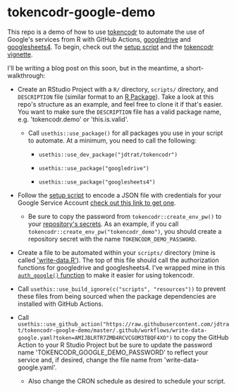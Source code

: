 # tokencodr-google-demo

This repo is a demo of how to use [tokencodr](https://tokencodr.jdtrat.com/) to automate the use of Google's services from R with GitHub Actions, [googledrive](https://googledrive.tidyverse.org) and [googlesheets4](https://googlesheets4.tidyverse.org). To begin, check out the [setup script](https://github.com/jdtrat/tokencodr-google-demo/blob/master/scripts/misc_setup.R) and the [tokencodr vignette](https://tokencodr.jdtrat.com/articles/tokencodr.html).

I'll be writing a blog post on this soon, but in the meantime, a short-walkthrough:

-   Create an RStudio Project with a `R/` directory, `scripts/` directory, and `DESCRIPTION` file (similar format to an [R Package](https://r-pkgs.org/package-structure-state.html#package-structure-state)). Take a look at this repo's structure as an example, and feel free to clone it if that's easier. You want to make sure the `DESCRIPTION` file has a valid package name, e.g. 'tokencodr.demo' or 'this.is.valid'.

    -   Call `usethis::use_package()` for all packages you use in your script to automate. At a minimum, you need to call the following:

        -   `usethis::use_dev_package("jdtrat/tokencodr")`

        -   `usethis::use_package("googledrive")`

        -   `usethis::use_package("googlesheets4")`

-   Follow the [setup script](https://github.com/jdtrat/tokencodr-google-demo/blob/master/scripts/misc_setup.R) to encode a JSON file with credentials for your Google Service Account [check out this link to get one](https://gargle.r-lib.org/articles/get-api-credentials.html#service-account-token).

    -   Be sure to copy the password from `tokencodr::create_env_pw()` to your [repository's secrets](https://docs.github.com/en/actions/security-guides/encrypted-secrets). As an example, if you call `tokencodr::create_env_pw("tokencodr_demo")`, you should create a repository secret with the name `TOKENCODR_DEMO_PASSWORD`.

-   Create a file to be automated within your `scripts/` directory (mine is called ['write-data.R'](https://github.com/jdtrat/tokencodr-google-demo/blob/master/scripts/write-data.R)). The top of this file should call the authorization functions for googledrive and googlesheets4. I've wrapped mine in this [`auth_google()` function](https://github.com/jdtrat/tokencodr-google-demo/blob/master/R/func_auth_google.R) to make it easier for using tokencodr.

-   Call `usethis::use_build_ignore(c("scripts", "resources"))` to prevent these files from being sourced when the package dependencies are installed with GitHub Actions.

-   Call `usethis::use_github_action("https://raw.githubusercontent.com/jdtrat/tokencodr-google-demo/master/.github/workflows/write-data-google.yaml?token=AMIJBLRTR7ZMB4RCVCGOM3TBQF4XO")` to copy the GitHub Action to your R Studio Project but be sure to update the password name 'TOKENCODR_GOOGLE_DEMO_PASSWORD' to reflect your service and, if desired, change the file name from 'write-data-google.yaml'.

    -   Also change the CRON schedule as desired to schedule your script.
